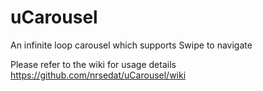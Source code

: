 uCarousel
=========

An infinite loop carousel which supports Swipe to navigate


Please refer to the wiki for usage details https://github.com/nrsedat/uCarousel/wiki
